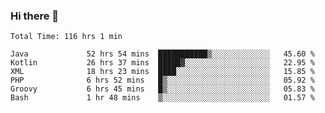 ### Hi there 👋

<!--START_SECTION:waka-->

```text
Total Time: 116 hrs 1 min

Java             52 hrs 54 mins  ███████████▒░░░░░░░░░░░░░   45.60 %
Kotlin           26 hrs 37 mins  █████▓░░░░░░░░░░░░░░░░░░░   22.95 %
XML              18 hrs 23 mins  ████░░░░░░░░░░░░░░░░░░░░░   15.85 %
PHP              6 hrs 52 mins   █▒░░░░░░░░░░░░░░░░░░░░░░░   05.92 %
Groovy           6 hrs 45 mins   █▒░░░░░░░░░░░░░░░░░░░░░░░   05.83 %
Bash             1 hr 48 mins    ▒░░░░░░░░░░░░░░░░░░░░░░░░   01.57 %
```

<!--END_SECTION:waka-->

<!--
**AndroidLion48/AndroidLion48** is a ✨ _special_ ✨ repository because its `README.md` (this file) appears on your GitHub profile.

Here are some ideas to get you started:

- 🔭 I’m currently working on becoming a full time professional software developer for Android Mobile Applications
- 🌱 I’m currently learning Kotlin, Jetpack Compose, and Android Studio.
- 👯 I’m looking to collaborate on Mobile Applications
- 🤔 I’m looking for help with career advancement.
- 💬 Ask me about my journey in entering the Software Development Industry
- 📫 How to reach me: Here
- 😄 Pronouns: Him
- ⚡ Fun fact: Something
-->

